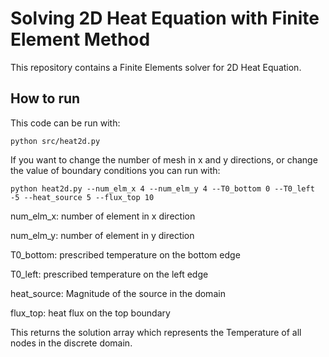 # Solving 2D Heat Equation with Finite Element Method

This repository contains a Finite Elements solver for 2D Heat Equation.

## How to run
This code can be run with:

`python src/heat2d.py`

If you want to change the number of mesh in x and y directions, or change the value of boundary conditions you can run with:

`python heat2d.py --num_elm_x 4 --num_elm_y 4 --T0_bottom 0 --T0_left -5 --heat_source 5 --flux_top 10`

num_elm_x: number of element in x direction

num_elm_y: number of element in y direction

T0_bottom: prescribed temperature on the bottom edge

T0_left: prescribed temperature on the left edge

heat_source: Magnitude of the source in the domain

flux_top: heat flux on the top boundary

This returns the solution array which represents the Temperature of all nodes in the discrete domain. 